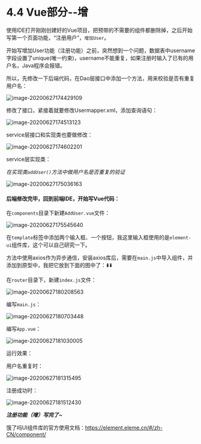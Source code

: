 # 4.4 Vue部分--增

使用IDE打开刚刚创建好的Vue项目，把预带的不需要的组件都删除掉，之后开始写第一个页面功能，“注册用户”，`增加User`。



开始写增加User功能（注册功能）之前，突然想到一个问题，数据表中username字段设置了unique(唯一约束)，username不能重复，如果注册时输入了已有的用户名，Java程序会报错。

所以，先修改一下后端代码，在Dao层接口中添加一个方法，用来校验是否有重复用户名：

![image-20200627174429109](https://images.shiguangping.com/imgs/20200627174429.png)

修改了接口，紧接着就要修改Usermapper.xml，添加查询语句：

![image-20200627174513123](https://images.shiguangping.com/imgs/20200627174513.png)

service层接口和实现类也要做修改：

![image-20200627174602201](https://images.shiguangping.com/imgs/20200627174602.png)

service层实现类：

*在实现类`addUser()`方法中做用户名是否重复的验证*

![image-20200627175036163](https://images.shiguangping.com/imgs/20200627175036.png)



#### 后端修改完毕，回到前端IDE，开始写Vue代码：

在`components`目录下新建`AddUser.vue`文件：

![image-20200627175545640](https://images.shiguangping.com/imgs/20200627175545.png)

在`template`标签中添加两个输入框、一个按钮，我这里输入框使用的是`element-ui`组件库，这个可以自己研究一下。

方法中使用axios作为异步通信，安装axios库后，需要在`main.js`中导入组件，并添加到原型中，我把它放到下面的图中了：⬇️⬇️



在`router`目录下，新建`index.js`文件：

![image-20200627180208563](https://images.shiguangping.com/imgs/20200627180208.png)



编写`main.js`：

![image-20200627180703448](https://images.shiguangping.com/imgs/20200627180703.png)

编写`App.vue`：

![image-20200627181030005](https://images.shiguangping.com/imgs/20200627181030.png)



运行效果：

用户名重复时：

![image-20200627181315495](https://images.shiguangping.com/imgs/20200627181315.png)

注册成功时：

![image-20200627181512430](https://images.shiguangping.com/imgs/20200627181512.png)



***注册功能（增）写完了~***



饿了吗UI组件库的官方使用文档：https://element.eleme.cn/#/zh-CN/component/